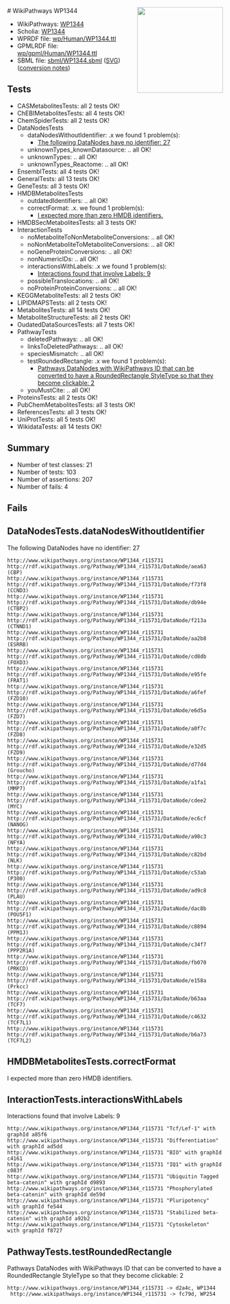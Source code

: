 <img style="float: right; width: 200px" src="../logo.png" />
# WikiPathways WP1344

* WikiPathways: [WP1344](https://identifiers.org/wikipathways:WP1344)
* Scholia: [WP1344](https://scholia.toolforge.org/wikipathways/WP1344)
* WPRDF file: [wp/Human/WP1344.ttl](../wp/Human/WP1344.ttl)
* GPMLRDF file: [wp/gpml/Human/WP1344.ttl](../wp/gpml/Human/WP1344.ttl)
* SBML file: [sbml/WP1344.sbml](../sbml/WP1344.sbml) ([SVG](../sbml/WP1344.svg)) ([conversion notes](../sbml/WP1344.txt))

## Tests
* CASMetabolitesTests: all 2 tests OK!
* ChEBIMetabolitesTests: all 4 tests OK!
* ChemSpiderTests: all 2 tests OK!
* DataNodesTests
    * dataNodesWithoutIdentifier: .x we found 1 problem(s):
        * [The following DataNodes have no identifier: 27](#8792c4b6)
    * unknownTypes_knownDatasource: .. all OK!
    * unknownTypes: .. all OK!
    * unknownTypes_Reactome: .. all OK!
* EnsemblTests: all 4 tests OK!
* GeneralTests: all 13 tests OK!
* GeneTests: all 3 tests OK!
* HMDBMetabolitesTests
    * outdatedIdentifiers: .. all OK!
    * correctFormat: .x. we found 1 problem(s):
        * [I expected more than zero HMDB identifiers.](#ad154c1e)
* HMDBSecMetabolitesTests: all 3 tests OK!
* InteractionTests
    * noMetaboliteToNonMetaboliteConversions: .. all OK!
    * noNonMetaboliteToMetaboliteConversions: .. all OK!
    * noGeneProteinConversions: .. all OK!
    * nonNumericIDs: .. all OK!
    * interactionsWithLabels: .x we found 1 problem(s):
        * [Interactions found that involve Labels: 9](#630d2680)
    * possibleTranslocations: .. all OK!
    * noProteinProteinConversions: .. all OK!
* KEGGMetaboliteTests: all 2 tests OK!
* LIPIDMAPSTests: all 2 tests OK!
* MetabolitesTests: all 14 tests OK!
* MetaboliteStructureTests: all 2 tests OK!
* OudatedDataSourcesTests: all 7 tests OK!
* PathwayTests
    * deletedPathways: .. all OK!
    * linksToDeletedPathways: .. all OK!
    * speciesMismatch: .. all OK!
    * testRoundedRectangle: .x we found 1 problem(s):
        * [Pathways DataNodes with WikiPathways ID that can be converted to have a RoundedRectangle StyleType so that they become clickable: 2](#9fbad3cc)
    * youMustCite: .. all OK!
* ProteinsTests: all 2 tests OK!
* PubChemMetabolitesTests: all 3 tests OK!
* ReferencesTests: all 3 tests OK!
* UniProtTests: all 5 tests OK!
* WikidataTests: all 14 tests OK!


## Summary

* Number of test classes: 21
* Number of tests: 103
* Number of assertions: 207
* Number of fails: 4

## Fails

<a name="8792c4b6" />

## DataNodesTests.dataNodesWithoutIdentifier

The following DataNodes have no identifier: 27
```
http://www.wikipathways.org/instance/WP1344_r115731 http://rdf.wikipathways.org/Pathway/WP1344_r115731/DataNode/aea63 (CBP)
http://www.wikipathways.org/instance/WP1344_r115731 http://rdf.wikipathways.org/Pathway/WP1344_r115731/DataNode/f73f8 (CCND3)
http://www.wikipathways.org/instance/WP1344_r115731 http://rdf.wikipathways.org/Pathway/WP1344_r115731/DataNode/db94e (CTBP2)
http://www.wikipathways.org/instance/WP1344_r115731 http://rdf.wikipathways.org/Pathway/WP1344_r115731/DataNode/f213a (CTNND1)
http://www.wikipathways.org/instance/WP1344_r115731 http://rdf.wikipathways.org/Pathway/WP1344_r115731/DataNode/aa2b8 (ESRRB)
http://www.wikipathways.org/instance/WP1344_r115731 http://rdf.wikipathways.org/Pathway/WP1344_r115731/DataNode/cd8db (FOXD3)
http://www.wikipathways.org/instance/WP1344_r115731 http://rdf.wikipathways.org/Pathway/WP1344_r115731/DataNode/e95fe (FRAT1)
http://www.wikipathways.org/instance/WP1344_r115731 http://rdf.wikipathways.org/Pathway/WP1344_r115731/DataNode/a6fef (FZD10)
http://www.wikipathways.org/instance/WP1344_r115731 http://rdf.wikipathways.org/Pathway/WP1344_r115731/DataNode/e6d5a (FZD7)
http://www.wikipathways.org/instance/WP1344_r115731 http://rdf.wikipathways.org/Pathway/WP1344_r115731/DataNode/a0f7c (FZD8)
http://www.wikipathways.org/instance/WP1344_r115731 http://rdf.wikipathways.org/Pathway/WP1344_r115731/DataNode/e32d5 (FZD9)
http://www.wikipathways.org/instance/WP1344_r115731 http://rdf.wikipathways.org/Pathway/WP1344_r115731/DataNode/d77d4 (Groucho)
http://www.wikipathways.org/instance/WP1344_r115731 http://rdf.wikipathways.org/Pathway/WP1344_r115731/DataNode/a1fa1 (MMP7)
http://www.wikipathways.org/instance/WP1344_r115731 http://rdf.wikipathways.org/Pathway/WP1344_r115731/DataNode/cdee2 (MYC)
http://www.wikipathways.org/instance/WP1344_r115731 http://rdf.wikipathways.org/Pathway/WP1344_r115731/DataNode/ec6cf (NANOG)
http://www.wikipathways.org/instance/WP1344_r115731 http://rdf.wikipathways.org/Pathway/WP1344_r115731/DataNode/a98c3 (NFYA)
http://www.wikipathways.org/instance/WP1344_r115731 http://rdf.wikipathways.org/Pathway/WP1344_r115731/DataNode/c82bd (NLK)
http://www.wikipathways.org/instance/WP1344_r115731 http://rdf.wikipathways.org/Pathway/WP1344_r115731/DataNode/c53ab (P300)
http://www.wikipathways.org/instance/WP1344_r115731 http://rdf.wikipathways.org/Pathway/WP1344_r115731/DataNode/ad9c8 (PLAU)
http://www.wikipathways.org/instance/WP1344_r115731 http://rdf.wikipathways.org/Pathway/WP1344_r115731/DataNode/dac8b (POU5F1)
http://www.wikipathways.org/instance/WP1344_r115731 http://rdf.wikipathways.org/Pathway/WP1344_r115731/DataNode/c8894 (PPM1J)
http://www.wikipathways.org/instance/WP1344_r115731 http://rdf.wikipathways.org/Pathway/WP1344_r115731/DataNode/c34f7 (PPP2R1A)
http://www.wikipathways.org/instance/WP1344_r115731 http://rdf.wikipathways.org/Pathway/WP1344_r115731/DataNode/fb070 (PRKCD)
http://www.wikipathways.org/instance/WP1344_r115731 http://rdf.wikipathways.org/Pathway/WP1344_r115731/DataNode/e158a (Prkcc)
http://www.wikipathways.org/instance/WP1344_r115731 http://rdf.wikipathways.org/Pathway/WP1344_r115731/DataNode/b63aa (TCF7)
http://www.wikipathways.org/instance/WP1344_r115731 http://rdf.wikipathways.org/Pathway/WP1344_r115731/DataNode/c4632 (TCF7L1)
http://www.wikipathways.org/instance/WP1344_r115731 http://rdf.wikipathways.org/Pathway/WP1344_r115731/DataNode/b6a73 (TCF7L2)
```

<a name="ad154c1e" />

## HMDBMetabolitesTests.correctFormat

I expected more than zero HMDB identifiers.
<a name="630d2680" />

## InteractionTests.interactionsWithLabels

Interactions found that involve Labels: 9
```
http://www.wikipathways.org/instance/WP1344_r115731 "Tcf/Lef-1" with graphId a85f6
http://www.wikipathways.org/instance/WP1344_r115731 "Differentiation" with graphId ad5dd
http://www.wikipathways.org/instance/WP1344_r115731 "BIO" with graphId c4161
http://www.wikipathways.org/instance/WP1344_r115731 "IQ1" with graphId c083f
http://www.wikipathways.org/instance/WP1344_r115731 "Ubiquitin Tagged
beta-catenin" with graphId d9893
http://www.wikipathways.org/instance/WP1344_r115731 "Phosphorylated beta-catenin" with graphId de59d
http://www.wikipathways.org/instance/WP1344_r115731 "Pluripotency" with graphId fe544
http://www.wikipathways.org/instance/WP1344_r115731 "Stabilized beta-catenin" with graphId a92b2
http://www.wikipathways.org/instance/WP1344_r115731 "Cytoskeleton" with graphId f8727
```

<a name="9fbad3cc" />

## PathwayTests.testRoundedRectangle

Pathways DataNodes with WikiPathways ID that can be converted to have a RoundedRectangle StyleType so that they become clickable: 2
```
http://www.wikipathways.org/instance/WP1344_r115731 -> d2a4c, WP1344
 http://www.wikipathways.org/instance/WP1344_r115731 -> fc79d, WP254
 ```


